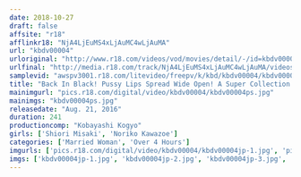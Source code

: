 ```yaml
---
date: 2018-10-27
draft: false
affsite: "r18"
afflinkr18: "NjA4LjEuMS4xLjAuMC4wLjAuMA"
url: "kbdv00004"
urloriginal: "http://www.r18.com/videos/vod/movies/detail/-/id=kbdv00004"
urlfinal: "http://media.r18.com/track/NjA4LjEuMS4xLjAuMC4wLjAuMA/videos/vod/movies/detail/-/id=kbdv00004"
samplevid: "awspv3001.r18.com/litevideo/freepv/k/kbd/kbdv00004/kbdv00004_dmb_w.mp4"
title: "Back In Black! Pussy Lips Spread Wide Open! A Super Collection Of Housewife Pussies 40 Ladies 4 Hours"
mainimgurl: "pics.r18.com/digital/video/kbdv00004/kbdv00004ps.jpg"
mainimgs: "kbdv00004ps.jpg"
releasedate: "Aug. 21, 2016"
duration: 241
productioncomp: "Kobayashi Kogyo"
girls: ['Shiori Misaki', 'Noriko Kawazoe']
categories: ['Married Woman', 'Over 4 Hours']
imgurls: ['pics.r18.com/digital/video/kbdv00004/kbdv00004jp-1.jpg', 'pics.r18.com/digital/video/kbdv00004/kbdv00004jp-2.jpg', 'pics.r18.com/digital/video/kbdv00004/kbdv00004jp-3.jpg', 'pics.r18.com/digital/video/kbdv00004/kbdv00004jp-4.jpg', 'pics.r18.com/digital/video/kbdv00004/kbdv00004jp-5.jpg', 'pics.r18.com/digital/video/kbdv00004/kbdv00004jp-6.jpg', 'pics.r18.com/digital/video/kbdv00004/kbdv00004jp-7.jpg', 'pics.r18.com/digital/video/kbdv00004/kbdv00004jp-8.jpg', 'pics.r18.com/digital/video/kbdv00004/kbdv00004jp-9.jpg', 'pics.r18.com/digital/video/kbdv00004/kbdv00004jp-10.jpg', 'pics.r18.com/digital/video/kbdv00004/kbdv00004jp-11.jpg', 'pics.r18.com/digital/video/kbdv00004/kbdv00004jp-12.jpg', 'pics.r18.com/digital/video/kbdv00004/kbdv00004jp-13.jpg', 'pics.r18.com/digital/video/kbdv00004/kbdv00004jp-14.jpg', 'pics.r18.com/digital/video/kbdv00004/kbdv00004jp-15.jpg', 'pics.r18.com/digital/video/kbdv00004/kbdv00004jp-16.jpg', 'pics.r18.com/digital/video/kbdv00004/kbdv00004jp-17.jpg', 'pics.r18.com/digital/video/kbdv00004/kbdv00004jp-18.jpg', 'pics.r18.com/digital/video/kbdv00004/kbdv00004jp-19.jpg', 'pics.r18.com/digital/video/kbdv00004/kbdv00004jp-20.jpg']
imgs: ['kbdv00004jp-1.jpg', 'kbdv00004jp-2.jpg', 'kbdv00004jp-3.jpg', 'kbdv00004jp-4.jpg', 'kbdv00004jp-5.jpg', 'kbdv00004jp-6.jpg', 'kbdv00004jp-7.jpg', 'kbdv00004jp-8.jpg', 'kbdv00004jp-9.jpg', 'kbdv00004jp-10.jpg', 'kbdv00004jp-11.jpg', 'kbdv00004jp-12.jpg', 'kbdv00004jp-13.jpg', 'kbdv00004jp-14.jpg', 'kbdv00004jp-15.jpg', 'kbdv00004jp-16.jpg', 'kbdv00004jp-17.jpg', 'kbdv00004jp-18.jpg', 'kbdv00004jp-19.jpg', 'kbdv00004jp-20.jpg']
---
```

